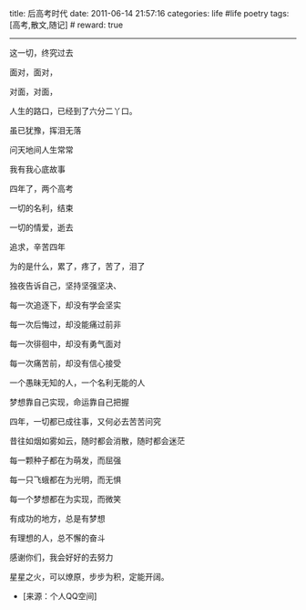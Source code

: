 title: 后高考时代
date: 2011-06-14 21:57:16
categories: life #life poetry
tags: [高考,散文,随记]  # <!--more-->
reward: true

---

这一切，终究过去

面对，面对，

对面，对面，

人生的路口，已经到了六分二丫口。

<!--more-->

虽已犹豫，挥泪无落

问天地间人生常常

我有我心底故事

四年了，两个高考

一切的名利，结束

一切的情爱，逝去



追求，辛苦四年

为的是什么，累了，疼了，苦了，泪了

独夜告诉自己，坚持坚强坚决、

每一次追逐下，却没有学会坚实

每一次后悔过，却没能痛过前非

每一次徘徊中，却没有勇气面对

每一次痛苦前，却没有信心接受

一个愚昧无知的人，一个名利无能的人





梦想靠自己实现，命运靠自己把握

四年，一切都已成往事，又何必去苦苦问究

昔往如烟如雾如云，随时都会消散，随时都会迷茫

每一颗种子都在为萌发，而屈强

每一只飞蛾都在为光明，而无惧

每一个梦想都在为实现，而微笑



有成功的地方，总是有梦想

有理想的人，总不懈的奋斗

感谢你们，我会好好的去努力

星星之火，可以燎原，步步为积，定能开阔。



- [来源：个人QQ空间]
